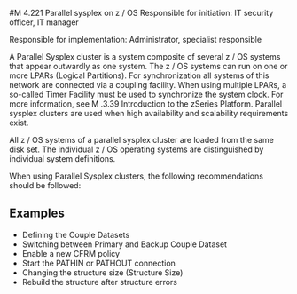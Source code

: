 #M 4.221 Parallel sysplex on z / OS
Responsible for initiation: IT security officer, IT manager

Responsible for implementation: Administrator, specialist responsible

A Parallel Sysplex cluster is a system composite of several z / OS systems that appear outwardly as one system. The z / OS systems can run on one or more LPARs (Logical Partitions). For synchronization all systems of this network are connected via a coupling facility. When using multiple LPARs, a so-called Timer Facility must be used to synchronize the system clock. For more information, see M .3.39 Introduction to the zSeries Platform. Parallel sysplex clusters are used when high availability and scalability requirements exist.

All z / OS systems of a parallel sysplex cluster are loaded from the same disk set. The individual z / OS operating systems are distinguished by individual system definitions.

When using Parallel Sysplex clusters, the following recommendations should be followed:



## Examples 
* Defining the Couple Datasets
* Switching between Primary and Backup Couple Dataset
* Enable a new CFRM policy
* Start the PATHIN or PATHOUT connection
* Changing the structure size (Structure Size)
* Rebuild the structure after structure errors




